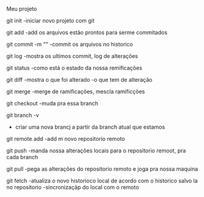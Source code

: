Meu projeto

git init
-iniciar novo projeto com git

git add <nome-arquivo>
-add os arquivos estão prontos para serme commitados

git commit -m ""
-commit os arquivos no historico

git log
-mostra os ultimos commit, log de alterações

git status
-como está o estado da nossa remificações

git diff
-mostra o que foi alterado
-o que tem de alteração

git merge
-merge de ramificações, mescla ramificções

git checkout <nome-branch>
-muda pra essa branch

git branch -v <nome da branch>
- criar uma nova brancj a partir da branch atual que estamos

git remote add <nome> <url>
-add m novo repositorio remoto

git push <nome> <nome-branch>
-manda nossa alterações locais para o repositorio remoot, pra cada branch

git pull <nome> <nome da branch>
-pega as alterações do repositorio remoto e joga pra nossa maquina

git fetch
-atualiza o novo historioco local de acordo com o historico salvo la no repositorio
-sincronizaçãp do local com o remoto